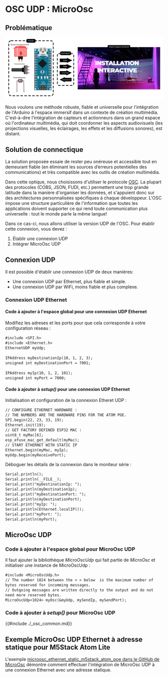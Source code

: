 # OSC UDP : MicroOsc

## Problématique

![Illustration de la problématique : comment relier l'Arduino à l'espace immersif?](./scenario_problematique.svg)

Nous voulons une méthode robuste, fiable et universelle pour l'intégration de l'Arduino à l'espace immersif dans un contexte de création multimédia. C'est-à-dire l’intégration de capteurs et actionneurs dans un grand espace où l'ordinateur multimédia, qui doit coordonner les aspects audiovisuels (les projections visuelles, les éclairages, les effets et les diffusions sonores), est distant.


## Solution de connectique

La solution proposée essaie de rester peu onéreuse et accessible tout en demeurant fiable (en éliminant les sources d’erreurs potentielles des communications) et très compatible avec les outils de création multimédia.

Dans cette optique, nous choisissons d'utiliser le protocole [OSC](../osc/osc.html). La plupart des protocoles (COBS, JSON, FUDI, etc.) permettent une trop grande latitude dans la manière d'organiser les données, et s'appuient donc sur des architectures personnalisées spécifiques à chaque développeur. L'OSC impose une structure particulière de l'information que toutes les applications doivent supporter ce qui rend toute communication plus universelle : tout le monde parle la même langue!

Dans ce cas-ci, nous allons utiliser la version UDP de l'OSC. Pour établir cette connexion, vous devez :
1. Établir une connexion UDP
2. Intégrer MicroOsc UDP

## Connexion UDP

Il est possible d'établir une connexion UDP de deux manières:
* Une connexion UDP par Ethernet, plus fiable et simple.
* Une connexion UDP par WiFi, moins fiable et plus complexe.

### Connexion UDP Ethernet

#### Code à ajouter à l'espace global pour une connexion UDP Ethernet

Modifiez les adreses et les ports pour que cela corresponde à votre configuration réseau :
```arduino
#include <SPI.h>
#include <Ethernet.h>
EthernetUDP myUdp;

IPAddress myDestinationIp(10, 1, 2, 3);
unsigned int myDestinationPort = 7001;

IPAddress myIp(10, 1, 2, 101);
unsigned int myPort = 7000;
```

#### Code à ajouter à *setup()* pour une connexion UDP Ethernet

Initialisation et configuration de la connexion Etheret UDP :
```arduino
// CONFIGURE ETHERNET HARDWARE :
// THE NUMBERS ARE THE HARDWARE PINS FOR THE ATOM POE.
SPI.begin(22, 23, 33, 19); 
Ethernet.init(19);
// GET FACTORY DEFINED ESP32 MAC :
uint8_t myMac[6];
esp_efuse_mac_get_default(myMac);
// START ETHERNET WITH STATIC IP
Ethernet.begin(myMac, myIp);
myUdp.begin(myReceivePort);
```

Déboguer les détails de la connexion dans le moniteur série :

```arduino
Serial.println();
Serial.println(__FILE__);
Serial.print("myDestinationIp: ");
Serial.println(myDestinationIp);
Serial.print("myDestinationPort: ");
Serial.println(myDestinationPort);
Serial.print("myIp: ");
Serial.println(Ethernet.localIP());
Serial.print("myPort: ");
Serial.println(myPort);
```

## MicroOsc UDP

### Code à ajouter à l'espace global pour MicroOsc UDP

Il faut ajouter la bibliothèque *MicroOscUdp* qui fait partie de *MicroOsc* et initialiser une instance de MicroOscUdp : 
```arduino
#include <MicroOscUdp.h>
// The number 1024 between the < > below  is the maximum number of bytes reserved for incomming messages.
// Outgoing messages are written directly to the output and do not need more reserved bytes.
MicroOscUdp<1024> myOsc(&myUdp, mySendIp, mySendPort);
```

### Code à ajouter à *setup()* pour MicroOsc UDP

{{#include ./_osc_common.md}}

## Exemple MicroOsc UDP Ethernet à adresse statique pour M5Stack Atom Lite

L'exemple [microosc_ethernet_static_m5stack_atom_poe dans le GitHub de MicroOsc](https://github.com/thomasfredericks/MicroOsc/blob/main/examples/microosc_ethernet_static_m5stack_atom_poe/microosc_ethernet_static_m5stack_atom_poe.ino) démontre comment effectuer l'intégration de MicroOsc UDP à une connexion Ethernet avec une adresse statique.
